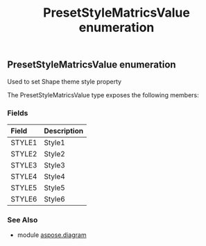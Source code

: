 ﻿---
title: PresetStyleMatricsValue enumeration
second_title: Aspose.Diagram for Python via .NET API References
description: 
type: docs
weight: 3310
url: /python-net/aspose.diagram/presetstylematricsvalue/
is_root: false
---

## PresetStyleMatricsValue enumeration

Used to set Shape theme style property



The PresetStyleMatricsValue type exposes the following members:

### Fields
| Field | Description |
| :- | :- |
| STYLE1 | Style1 |
| STYLE2 | Style2 |
| STYLE3 | Style3 |
| STYLE4 | Style4 |
| STYLE5 | Style5 |
| STYLE6 | Style6 |


### See Also

* module [aspose.diagram](../)
